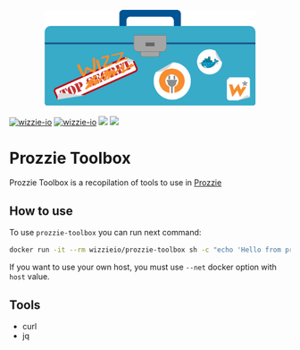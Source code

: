 <p align="center">
    <img src="docs/assets/img/prozzie-toolbox.logo.png" alt="Prozzie Toobox" title="Prozzie Toolbox" width="75%"/>
</p>

[![wizzie-io](https://img.shields.io/badge/powered%20by-wizzie.io-F68D2E.svg)](https://github.com/wizzie-io/)
[![wizzie-io](https://img.shields.io/badge/%20-Docker-0DB7ED.svg?logo=docker)](https://hub.docker.com/r/wizzieio/prozzie-toolbox/)
[![](https://images.microbadger.com/badges/image/wizzieio/prozzie-toolbox.svg)](https://microbadger.com/images/wizzieio/prozzie-toolbox "Get your own image badge on microbadger.com")
[![](https://images.microbadger.com/badges/version/wizzieio/prozzie-toolbox.svg)](https://microbadger.com/images/wizzieio/prozzie-toolbox "Get your own version badge on microbadger.com")

# Prozzie Toolbox

Prozzie Toolbox is a recopilation of tools to use in [Prozzie](https://github.com/wizzie-io/prozzie)

## How to use

To use `prozzie-toolbox` you can run next command:

```bash
docker run -it --rm wizzieio/prozzie-toolbox sh -c "echo 'Hello from prozzie-toolbox'"
```

If you want to use your own host, you must use `--net` docker option with `host` value.

## Tools

- curl
- jq
